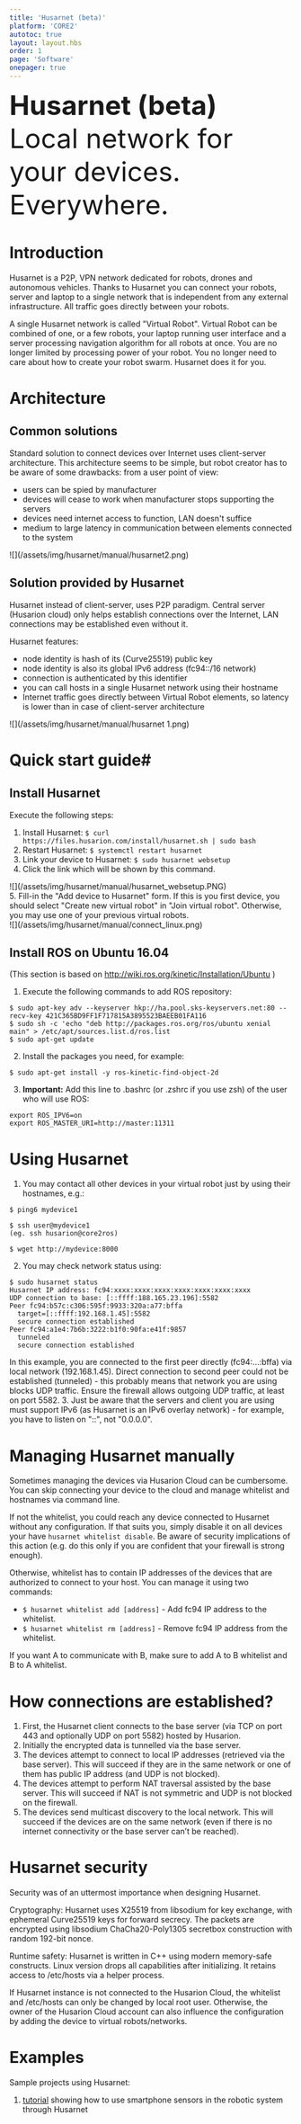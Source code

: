 ```yaml
---
title: 'Husarnet (beta)'
platform: 'CORE2'
autotoc: true
layout: layout.hbs
order: 1
page: 'Software'
onepager: true
---
```

<font size="12"><b>Husarnet (beta)</b></font><br>
<font size="8">Local network for your devices. Everywhere.</font>

# Introduction #

Husarnet is a P2P, VPN network dedicated for robots, drones and autonomous vehicles. Thanks to Husarnet you can connect your robots, server and laptop to a single network that is independent from any external infrastructure. All traffic goes directly between your robots. 

A single Husarnet network is called "Virtual Robot". Virtual Robot can be combined of one, or a few robots, your laptop running user interface and a server processing navigation algorithm for all robots at once. You are no longer limited by processing power of your robot. You no longer need to care about how to create your robot swarm. Husarnet does it for you.

# Architecture #
## Common solutions ##

Standard solution to connect devices over Internet uses client-server architecture. This architecture seems to be simple, but robot creator has to be aware of some drawbacks: from a user point of view:

- users can be spied by manufacturer
- devices will cease to work when manufacturer stops supporting the servers
- devices need internet access to function, LAN doesn't suffice
- medium to large latency  in communication between elements connected to the system

<div class="image center">![](/assets/img/husarnet/manual/husarnet2.png)</div>

## Solution provided by Husarnet ##

Husarnet instead of client-server, uses P2P paradigm. Central server (Husarion cloud) only helps establish connections over the Internet, LAN connections may be established even without it.

Husarnet features:

- node identity is hash of its (Curve25519) public key
- node identity is also its global IPv6 address (fc94::/16 network)
- connection is authenticated by this identifier
- you can call hosts in a single Husarnet network using their hostname
- Internet traffic goes directly between Virtual Robot elements, so latency is lower than in case of client-server architecture

<div class="image center">![](/assets/img/husarnet/manual/husarnet 1.png)</div>

# Quick start guide#


## Install Husarnet ##

Execute the following steps:
1. Install Husarnet: `$ curl https://files.husarion.com/install/husarnet.sh | sudo bash`
2. Restart Husarnet: `$ systemctl restart husarnet`
3. Link your device to Husarnet: `$ sudo husarnet websetup`
4. Click the link which will be shown by this command.
<div class="image center">![](/assets/img/husarnet/manual/husarnet_websetup.PNG)</div>
5. Fill-in the "Add device to Husarnet" form. If this is you first device, you should select "Create new virtual robot" in "Join virtual robot". Otherwise, you may use one of your previous virtual robots.

<div class="image center">![](/assets/img/husarnet/manual/connect_linux.png)</div>

## Install ROS on Ubuntu 16.04 ##

(This section is based on http://wiki.ros.org/kinetic/Installation/Ubuntu )
1. Execute the following commands to add ROS repository:
```
$ sudo apt-key adv --keyserver hkp://ha.pool.sks-keyservers.net:80 --recv-key 421C365BD9FF1F717815A3895523BAEEB01FA116
$ sudo sh -c 'echo "deb http://packages.ros.org/ros/ubuntu xenial main" > /etc/apt/sources.list.d/ros.list
$ sudo apt-get update
```
2. Install the packages you need, for example:
```
$ sudo apt-get install -y ros-kinetic-find-object-2d
```
3. **Important:** Add this line to .bashrc (or .zshrc if you use zsh) of the user who will use ROS:
```
export ROS_IPV6=on
export ROS_MASTER_URI=http://master:11311
```

# Using Husarnet #

1. You may contact all other devices in your virtual robot just by using their hostnames, e.g.:
```
$ ping6 mydevice1

$ ssh user@mydevice1
(eg. ssh husarion@core2ros)

$ wget http://mydevice:8000
```
2. You may check network status using: 
```
$ sudo husarnet status
Husarnet IP address: fc94:xxxx:xxxx:xxxx:xxxx:xxxx:xxxx:xxxx
UDP connection to base: [::ffff:188.165.23.196]:5582
Peer fc94:b57c:c306:595f:9933:320a:a77:bffa
  target=[::ffff:192.168.1.45]:5582
  secure connection established
Peer fc94:a1e4:7b6b:3222:b1f0:90fa:e41f:9857
  tunneled
  secure connection established
```
In this example, you are connected to the first peer directly (fc94:...:bffa) via local network (192.168.1.45). Direct connection to second peer could not be established (tunneled) - this probably means that network you are using blocks UDP traffic. Ensure the firewall allows outgoing UDP traffic, at least on port 5582.
3. Just be aware that the servers and client you are using must support IPv6 (as Husarnet is an IPv6 overlay network) - for example, you have to listen on "::", not "0.0.0.0".


# Managing Husarnet manually #


Sometimes managing the devices via Husarion Cloud can be cumbersome. You can skip connecting your device to the cloud and manage whitelist and hostnames via command line.

If not the whitelist, you could reach any device connected to Husarnet without any configuration. If that suits you, simply disable it on all devices your have `husarnet whitelist disable`. Be aware of security implications of this action (e.g. do this only if you are confident that your firewall is strong enough).

Otherwise, whitelist has to contain IP addresses of the devices that are authorized to connect to your host. You can manage it using two commands:

- `$ husarnet whitelist add [address]` - Add fc94 IP address to the whitelist.
- `$ husarnet whitelist rm [address]` - Remove fc94 IP address from the whitelist.

If you want A to communicate with B, make sure to add A to B whitelist and B to A whitelist.

# How connections are established? ##

1. First, the Husarnet client connects to the base server (via TCP on port 443 and optionally UDP on port 5582) hosted by Husarion.
2. Initially the encrypted data is tunnelled via the base server.
3. The devices attempt to connect to local IP addresses (retrieved via the base server). This will succeed if they are in the same network or one of them has public IP address (and UDP is not blocked).
4. The devices attempt to perform NAT traversal assisted by the base server. This will succeed if NAT is not symmetric and UDP is not blocked on the firewall.
5. The devices send multicast discovery to the local network. This will succeed if the devices are on the same network (even if there is no internet connectivity or the base server can’t be reached).

# Husarnet security #

Security was of an uttermost importance when designing Husarnet. 

Cryptography: Husarnet uses X25519 from libsodium for key exchange, with ephemeral Curve25519 keys for forward secrecy. The packets are encrypted using libsodium ChaCha20-Poly1305 secretbox construction with random 192-bit nonce.

Runtime safety: Husarnet is written in C++ using modern memory-safe constructs. Linux version drops all capabilities after initializing. It retains access to /etc/hosts via a helper process.

If Husarnet instance is not connected to the Husarion Cloud, the whitelist and /etc/hosts can only be changed by local root user. Otherwise, the owner of the Husarion Cloud account can also influence the configuration by adding the device to virtual robots/networks.

# Examples #

Sample projects using Husarnet:
1. <a href="https://husarion.com/tutorials/husarnet/following-object-using-your-smartphone/">tutorial</a> showing how to use smartphone sensors in the robotic system through Husarnet

